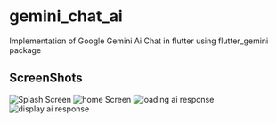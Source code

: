 # gemini_chat_ai

Implementation of Google Gemini Ai Chat in flutter using flutter_gemini package 

## ScreenShots 
<img src="/repository/screenshots/Screenshot_٢٠٢٤٠٢٢٨_٠٩٤٧٥١.jpg" alt="Splash Screen" title="Splash Screen">
<img src="/repository/screenshots/Screenshot_٢٠٢٤٠٢٢٨_٠٩٤٧٥٧.jpg" alt="home Screen" title="home Screen">
<img src="/repository/screenshots/Screenshot_٢٠٢٤٠٢٢٨_٠٩٤٨٢٦.jpg" alt="loading ai response" title="loading ai response">
<img src="/repository/screenshots/Screenshot_٢٠٢٤٠٢٢٨_٠٩٤٨٤٣.jpg" alt="display ai response" title="display ai response">
